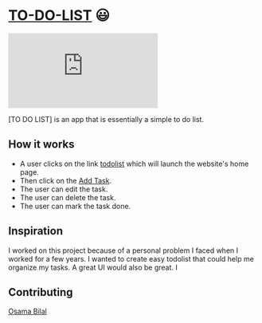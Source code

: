 # [TO-DO-LIST](https://osamablal.github.io/portfolio-project/) 😃

![Screenshot](https://mrkzgulfup.com/do.php?img=5904)

[TO DO LIST] is an app that is essentially a simple to do list.

## How it works
* A user clicks on the link [todolist](https://osamablal.github.io/portfolio-project/) which will launch the website's home page.
* Then click on the [Add Task](https://mrkzgulfup.com/do.php?img=5904).
* The user can edit the task.
* The user can delete the task.
* The user can mark the task done.

## Inspiration
I worked on this project because of a personal problem I faced when I worked for a few years. 
I wanted to create easy todolist that could help me organize my tasks. A great UI would also be great. I 

## Contributing
[Osama Bilal](https://github.com/osamablal)
